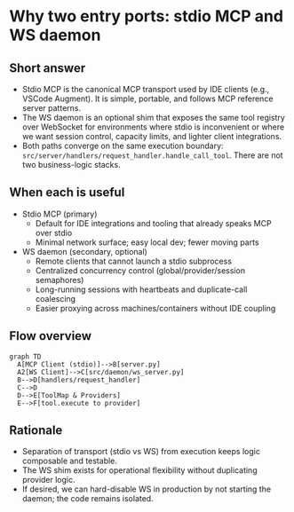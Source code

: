 # Why two entry ports: stdio MCP and WS daemon

## Short answer
- Stdio MCP is the canonical MCP transport used by IDE clients (e.g., VSCode Augment). It is simple, portable, and follows MCP reference server patterns.
- The WS daemon is an optional shim that exposes the same tool registry over WebSocket for environments where stdio is inconvenient or where we want session control, capacity limits, and lighter client integrations.
- Both paths converge on the same execution boundary: `src/server/handlers/request_handler.handle_call_tool`. There are not two business-logic stacks.

## When each is useful
- Stdio MCP (primary)
  - Default for IDE integrations and tooling that already speaks MCP over stdio
  - Minimal network surface; easy local dev; fewer moving parts
- WS daemon (secondary, optional)
  - Remote clients that cannot launch a stdio subprocess
  - Centralized concurrency control (global/provider/session semaphores)
  - Long-running sessions with heartbeats and duplicate-call coalescing
  - Easier proxying across machines/containers without IDE coupling

## Flow overview
```mermaid
graph TD
  A[MCP Client (stdio)]-->B[server.py]
  A2[WS Client]-->C[src/daemon/ws_server.py]
  B-->D[handlers/request_handler]
  C-->D
  D-->E[ToolMap & Providers]
  E-->F[tool.execute to provider]
```

## Rationale
- Separation of transport (stdio vs WS) from execution keeps logic composable and testable.
- The WS shim exists for operational flexibility without duplicating provider logic.
- If desired, we can hard-disable WS in production by not starting the daemon; the code remains isolated.

